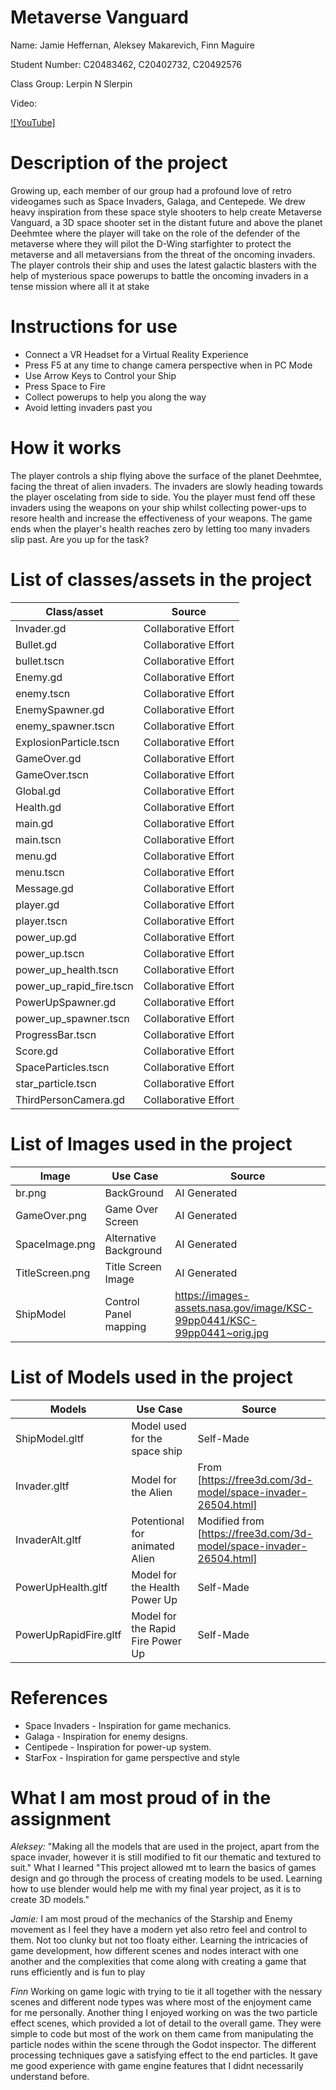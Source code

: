 # Metaverse Vanguard

Name: Jamie Heffernan, Aleksey Makarevich, Finn Maguire

Student Number: C20483462, C20402732, C20492576

Class Group: Lerpin N Slerpin

Video:

[![YouTube]]([https://www.youtube.com/watch?v=J2kHSSFA4NU](https://youtu.be/bYWgDsIFTCw))

# Description of the project
Growing up, each member of our group had a profound love of retro videogames such as Space Invaders, Galaga, and Centepede.
We drew heavy inspiration from these space style shooters to help create Metaverse Vanguard, a 3D space shooter set in
the distant future and above the planet Deehmtee where the player will take on the role of the defender of the metaverse where they will pilot the D-Wing
starfighter to protect the metaverse and all metaversians from the threat of the oncoming invaders. The player controls their ship and
uses the latest galactic blasters with the help of mysterious space powerups to battle the oncoming invaders in a tense mission where all it at stake

# Instructions for use

- Connect a VR Headset for a Virtual Reality Experience
- Press F5 at any time to change camera perspective when in PC Mode
- Use Arrow Keys to Control your Ship
- Press Space to Fire
- Collect powerups to help you along the way
- Avoid letting invaders past you


# How it works
The player controls a ship flying above the surface of the planet Deehmtee, facing the threat of alien invaders. The invaders are slowly heading towards the player oscelating from side to side. 
You the player must fend off these invaders using the weapons on your ship whilst collecting power-ups to resore health and increase the effectiveness of your weapons.
The game ends when the player's health reaches zero by letting too many invaders slip past.
Are you up for the task?

# List of classes/assets in the project

| Class/asset                | Source    	     |
|----------------------------|----------------------|
| Invader.gd                 | Collaborative Effort |
| Bullet.gd                  | Collaborative Effort |
| bullet.tscn                | Collaborative Effort |
| Enemy.gd                   | Collaborative Effort |
| enemy.tscn                 | Collaborative Effort |
| EnemySpawner.gd            | Collaborative Effort |
| enemy_spawner.tscn         | Collaborative Effort |
| ExplosionParticle.tscn     | Collaborative Effort |
| GameOver.gd                | Collaborative Effort |
| GameOver.tscn              | Collaborative Effort |
| Global.gd                  | Collaborative Effort |
| Health.gd                  | Collaborative Effort |
| main.gd                    | Collaborative Effort |
| main.tscn                  | Collaborative Effort |
| menu.gd                    | Collaborative Effort |
| menu.tscn                  | Collaborative Effort |
| Message.gd                 | Collaborative Effort |
| player.gd                  | Collaborative Effort |
| player.tscn                | Collaborative Effort |
| power_up.gd                | Collaborative Effort |
| power_up.tscn              | Collaborative Effort |
| power_up_health.tscn       | Collaborative Effort |
| power_up_rapid_fire.tscn   | Collaborative Effort |
| PowerUpSpawner.gd          | Collaborative Effort |
| power_up_spawner.tscn      | Collaborative Effort |
| ProgressBar.tscn           | Collaborative Effort |
| Score.gd                   | Collaborative Effort |
| SpaceParticles.tscn        | Collaborative Effort |
| star_particle.tscn         | Collaborative Effort |
| ThirdPersonCamera.gd       | Collaborative Effort |


# List of Images used in the project
| Image | Use Case | Source |
|-----------|-----------|-----------|
| br.png | BackGround | AI Generated |
| GameOver.png | Game Over Screen | AI Generated |
| SpaceImage.png | Alternative Background | AI Generated |
| TitleScreen.png | Title Screen Image | AI Generated |
| ShipModel | Control Panel mapping | https://images-assets.nasa.gov/image/KSC-99pp0441/KSC-99pp0441~orig.jpg |

# List of Models used in the project
| Models | Use Case | Source |
|-----------|-----------|-----------|
| ShipModel.gltf | Model used for the space ship | Self-Made |
| Invader.gltf | Model for the Alien | From [https://free3d.com/3d-model/space-invader-26504.html] |
| InvaderAlt.gltf | Potentional for animated Alien | Modified from [https://free3d.com/3d-model/space-invader-26504.html] |
| PowerUpHealth.gltf | Model for the Health Power Up | Self-Made |
| PowerUpRapidFire.gltf | Model for the Rapid Fire Power Up | Self-Made |

# References
* Space Invaders - Inspiration for game mechanics.
* Galaga - Inspiration for enemy designs.
* Centipede - Inspiration for power-up system.
* StarFox - Inspiration for game perspective and style

# What I am most proud of in the assignment

*Aleksey:*
"Making all the models that are used in the project, apart from the space invader, however it is still modified to fit our thematic and textured to suit."
What I learned
"This project allowed mt to learn the basics of games design and go through the process of creating models to be used. Learning how to use blender would help me with my final year project, as it is to create 3D models."

*Jamie:*
I am most proud of the mechanics of the Starship and Enemy movement as I feel they have a modern yet also retro feel and control to them. Not too clunky but not too floaty either.
Learning the intricacies of game development, how different scenes and nodes interact with one another and the complexities that come along with creating a game that runs efficiently and is fun to play

*Finn*
Working on game logic with trying to tie it all together with the nessary scenes and different node types was where most of the enjoyment came for me personally. 
Another thing I enjoyed working on was the two particle effect scenes, which provided a lot of detail to the overall game. They were simple to code but most of the work on them came from manipulating the particle nodes within the scene through the Godot inspector. The different processing techniques gave a satisfying effect to the end  particles. It gave me good experience with game engine features that I didnt necessarily understand before.
